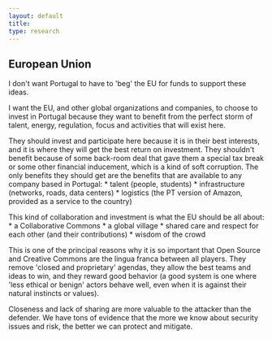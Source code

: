 ```yaml
---
layout: default
title:
type: research
---
```


## European Union

I don't want Portugal to have to 'beg' the EU for funds to support these ideas. 

I want the EU, and other global organizations and companies, to choose to invest in Portugal because they want to benefit from the perfect storm of talent, energy, regulation, focus and activities that will exist here.

They should invest and participate here because it is in their best interests, and it is where they will get the best return on investment.  They shouldn't benefit because of some back-room deal that gave them a special tax break or some other financial inducement, which is a kind of soft corruption. The only benefits they should get are the benefits that are available to any company based in Portugal: 
        * talent (people, students)
        * infrastructure (networks, roads, data centers)
        * logistics (the PT version of Amazon, provided as a service to the country)

This kind of collaboration and investment is what the EU should be all about:  
    * a Collaborative Commons
    * a global village
    * shared care and respect for each other (and their contributions)
    * wisdom of the crowd

This is one of the principal reasons why it is so important that Open Source and Creative Commons are the lingua franca between all players. They remove 'closed and proprietary' agendas, they allow the best teams and ideas to win, and they reward good behavior (a good system is one where 'less ethical or benign' actors behave well, even when it is against their natural instincts or values).

Closeness and lack of sharing are more valuable to the attacker than the defender. We have tons of evidence that the more we know about security issues and risk, the better we can protect and mitigate.
